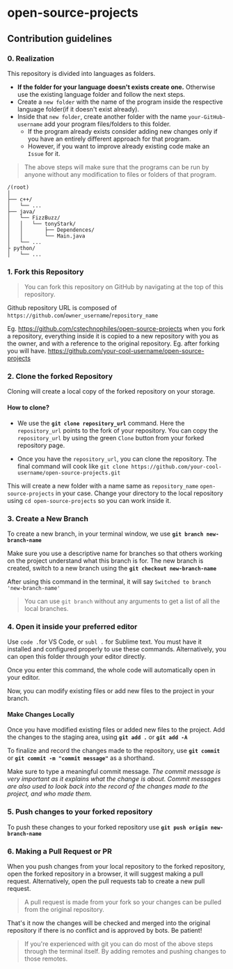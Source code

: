 # open-source-projects

## Contribution guidelines

### 0. Realization
This repository is divided into languages as folders. 
- **If the folder for your language doesn't exists create one.** Otherwise use the existing language folder and follow the next steps.
- Create a `new folder` with the name of the program inside the respective language folder(if it doesn't exist already).
- Inside that `new folder`, create another folder with the name `your-GitHub-username` add your program files/folders to this folder.
  - If the program already exists consider adding new changes only if you have an entirely different approach for that program. 
  - However, if you want to improve already existing code make an `Issue` for it.

> The above steps will make sure that the programs can be run by anyone without any modification to files or folders of that program.
```
/(root)
│
├── c++/
│	└── ...
├── java/
│	└── FizzBuzz/
│	│	└── tonyStark/
│	│		├── Dependences/
│	│		└── Main.java
│	└── ...
├ python/
│	└── ...
```
### 1. Fork this Repository

> You can fork this repository on GitHub by navigating at the top of this repository.

Github repository URL is composed of `https://github.com`/`owner_username`/`repository_name`

Eg. 
https://github.com/cstechnophiles/open-source-projects
when you fork a repository, everything inside it is copied to a new repository with you as the owner, and with a reference to the original repository. 
Eg. after forking you will have.
https://github.com/your-cool-username/open-source-projects

### 2. Clone the forked Repository

Cloning will create a local copy of the forked repository on your storage.
#### How to clone?
- We use the **`git clone repository_url`** command. 
Here the `repository_url` points to the fork of your repository. 
You can copy the `repository_url` by using the green `Clone` button from your forked repository page.

- Once you have the `repository_url`, you can clone the repository. The final command will cook like 
`git clone https://github.com/your-cool-username/open-source-projects.git`

This will create a new folder with a name same as `repository_name`
`open-source-projects` in your case. Change your directory to the local repository using `cd open-source-projects` so you can work inside it.
### 3. Create a New Branch

To create a new branch, in your terminal window, we use 
**`git branch new-branch-name`**

Make sure you use a descriptive name for branches so that others working on the project understand what this branch is for.
The new branch is created, switch to a new branch using the 
**`git checkout new-branch-name`**

After using this command in the terminal, it will say `Switched to branch 'new-branch-name'`
> You can use `git branch` without any arguments to get a list of all the local branches.

### 4. Open it inside your preferred editor
Use `code .`for VS Code, or `subl .` for Sublime text. You must have it installed and configured properly to use these commands. Alternatively, you can open this folder through your editor directly.

Once you enter this command, the whole code will automatically open in your editor.

Now, you can modify existing files or add new files to the project in your branch.

#### Make Changes Locally

Once you have modified existing files or added new files to the project. Add the changes to the staging area, using 
**`git add .`** or **`git add -A`**

To finalize and record the changes made to the repository, use 
**`git commit`** or **`git commit -m "commit message"`** as a shorthand.

Make sure to type a meaningful commit message.
_The commit message is very important as it explains what the change is about. Commit messages are also used to look back into the record of the changes made to the project, and who made them._

### 5. Push changes to your forked repository
To push these changes to your forked repository use
**`git push origin new-branch-name`**

### 6. Making a Pull Request or PR
When you push changes from your local repository to the forked repository, open the forked repository in a browser, it will suggest making a pull request. Alternatively, open the pull requests tab to create a new pull request.
> A pull request is made from your fork so your changes can be pulled from the original repository.
> 
That's it now the changes will be checked and merged into the original repository if there is no conflict and is approved by bots. Be patient!

> If you're experienced with git you can do most of the above steps through the terminal itself. By adding remotes and pushing changes to those remotes.
